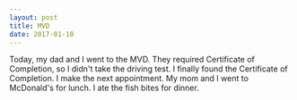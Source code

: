 ```yaml
---
layout: post
title: MVD
date: 2017-01-10
---
```


Today, my dad and I went to the MVD. They required Certificate of Completion, so I didn't take the driving test. I finally found the Certificate of Completion. I make the next appointment. My mom and I went to McDonald's for lunch. I ate the fish bites for dinner.
